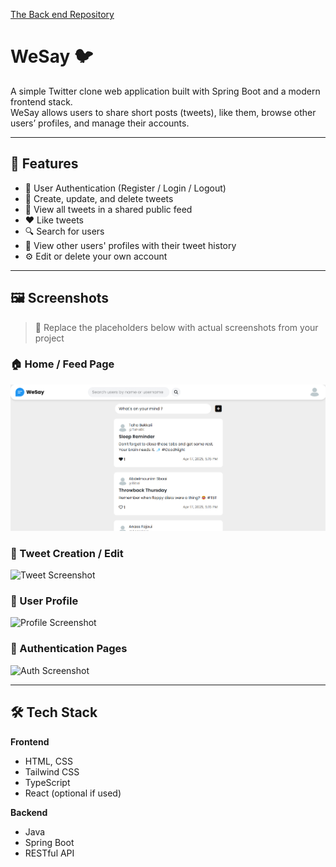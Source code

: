 [The Back end Repository](https://github.com/Anass-Fajoui/WeSay-Back-end)
# WeSay 🐦

A simple Twitter clone web application built with Spring Boot and a modern frontend stack.  
WeSay allows users to share short posts (tweets), like them, browse other users’ profiles, and manage their accounts.

---

## 🚀 Features

- 🔐 User Authentication (Register / Login / Logout)
- 📝 Create, update, and delete tweets
- 🧵 View all tweets in a shared public feed
- ❤️ Like tweets
- 🔍 Search for users
- 👤 View other users' profiles with their tweet history
- ⚙️ Edit or delete your own account

---

## 🖼️ Screenshots

> 📌 Replace the placeholders below with actual screenshots from your project

### 🏠 Home / Feed Page
![Feed Screenshot](./screenshots/feed.png)

### 📝 Tweet Creation / Edit
![Tweet Screenshot](./screenshots/tweet.png)

### 👤 User Profile
![Profile Screenshot](./screenshots/profile.png)

### 🔐 Authentication Pages
![Auth Screenshot](./screenshots/auth.png)

---

## 🛠️ Tech Stack

**Frontend**  
- HTML, CSS  
- Tailwind CSS  
- TypeScript  
- React (optional if used)

**Backend**  
- Java  
- Spring Boot  
- RESTful API
